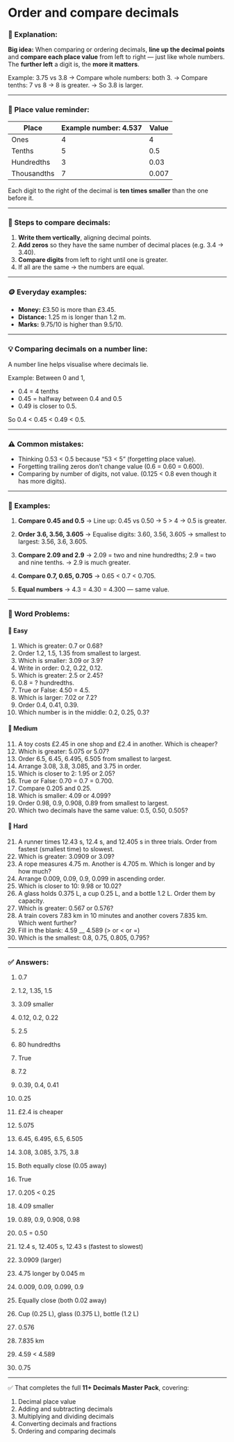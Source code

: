 # Order and compare decimals

### 📘 Explanation:

**Big idea:**
When comparing or ordering decimals, **line up the decimal points** and **compare each place value** from left to right — just like whole numbers.
The **further left** a digit is, the **more it matters**.

Example:
3.75 vs 3.8
→ Compare whole numbers: both 3.
→ Compare tenths: 7 vs 8 → 8 is greater.
→ So 3.8 is larger.

---

### 🧩 Place value reminder:

| Place       | Example number: 4.537 | Value |
| ----------- | --------------------- | ----- |
| Ones        | 4                     | 4     |
| Tenths      | 5                     | 0.5   |
| Hundredths  | 3                     | 0.03  |
| Thousandths | 7                     | 0.007 |

Each digit to the right of the decimal is **ten times smaller** than the one before it.

---

### 🧮 Steps to compare decimals:

1. **Write them vertically**, aligning decimal points.
2. **Add zeros** so they have the same number of decimal places (e.g. 3.4 → 3.40).
3. **Compare digits** from left to right until one is greater.
4. If all are the same → the numbers are equal.

---

### 🪙 Everyday examples:

* **Money:** £3.50 is more than £3.45.
* **Distance:** 1.25 m is longer than 1.2 m.
* **Marks:** 9.75/10 is higher than 9.5/10.

---

### 💡 Comparing decimals on a number line:

A number line helps visualise where decimals lie.

Example:
Between 0 and 1,

* 0.4 = 4 tenths
* 0.45 = halfway between 0.4 and 0.5
* 0.49 is closer to 0.5.

So 0.4 &lt; 0.45 &lt; 0.49 &lt; 0.5.

---

### ⚠️ Common mistakes:

* Thinking 0.53 &lt; 0.5 because “53 &lt; 5” (forgetting place value).
* Forgetting trailing zeros don’t change value (0.6 = 0.60 = 0.600).
* Comparing by number of digits, not value. (0.125 &lt; 0.8 even though it has more digits).

---

### 🧮 Examples:

1. **Compare 0.45 and 0.5**
   → Line up: 0.45 vs 0.50 → 5 > 4 → 0.5 is greater.

2. **Order 3.6, 3.56, 3.605**
   → Equalise digits: 3.60, 3.56, 3.605 → smallest to largest: 3.56, 3.6, 3.605.

3. **Compare 2.09 and 2.9**
   → 2.09 = two and nine hundredths; 2.9 = two and nine tenths.
   → 2.9 is much greater.

4. **Compare 0.7, 0.65, 0.705**
   → 0.65 &lt; 0.7 &lt; 0.705.

5. **Equal numbers**
   → 4.3 = 4.30 = 4.300 — same value.

---

### 🧩 Word Problems:

#### 🔹 Easy

1. Which is greater: 0.7 or 0.68?
2. Order 1.2, 1.5, 1.35 from smallest to largest.
3. Which is smaller: 3.09 or 3.9?
4. Write in order: 0.2, 0.22, 0.12.
5. Which is greater: 2.5 or 2.45?
6. 0.8 = ? hundredths.
7. True or False: 4.50 = 4.5.
8. Which is larger: 7.02 or 7.2?
9. Order 0.4, 0.41, 0.39.
10. Which number is in the middle: 0.2, 0.25, 0.3?

#### 🔸 Medium

11. A toy costs £2.45 in one shop and £2.4 in another. Which is cheaper?
12. Which is greater: 5.075 or 5.07?
13. Order 6.5, 6.45, 6.495, 6.505 from smallest to largest.
14. Arrange 3.08, 3.8, 3.085, and 3.75 in order.
15. Which is closer to 2: 1.95 or 2.05?
16. True or False: 0.70 = 0.7 = 0.700.
17. Compare 0.205 and 0.25.
18. Which is smaller: 4.09 or 4.099?
19. Order 0.98, 0.9, 0.908, 0.89 from smallest to largest.
20. Which two decimals have the same value: 0.5, 0.50, 0.505?

#### 🔺 Hard

21. A runner times 12.43 s, 12.4 s, and 12.405 s in three trials. Order from fastest (smallest time) to slowest.
22. Which is greater: 3.0909 or 3.09?
23. A rope measures 4.75 m. Another is 4.705 m. Which is longer and by how much?
24. Arrange 0.009, 0.09, 0.9, 0.099 in ascending order.
25. Which is closer to 10: 9.98 or 10.02?
26. A glass holds 0.375 L, a cup 0.25 L, and a bottle 1.2 L. Order them by capacity.
27. Which is greater: 0.567 or 0.576?
28. A train covers 7.83 km in 10 minutes and another covers 7.835 km. Which went further?
29. Fill in the blank: 4.59 __ 4.589 (&gt; or &lt; or =)
30. Which is the smallest: 0.8, 0.75, 0.805, 0.795?

---

### ✅ Answers:

1. 0.7

2. 1.2, 1.35, 1.5

3. 3.09 smaller

4. 0.12, 0.2, 0.22

5. 2.5

6. 80 hundredths

7. True

8. 7.2

9. 0.39, 0.4, 0.41

10. 0.25

11. £2.4 is cheaper

12. 5.075

13. 6.45, 6.495, 6.5, 6.505

14. 3.08, 3.085, 3.75, 3.8

15. Both equally close (0.05 away)

16. True

17. 0.205 &lt; 0.25

18. 4.09 smaller

19. 0.89, 0.9, 0.908, 0.98

20. 0.5 = 0.50

21. 12.4 s, 12.405 s, 12.43 s (fastest to slowest)

22. 3.0909 (larger)

23. 4.75 longer by 0.045 m

24. 0.009, 0.09, 0.099, 0.9

25. Equally close (both 0.02 away)

26. Cup (0.25 L), glass (0.375 L), bottle (1.2 L)

27. 0.576

28. 7.835 km

29. 4.59 &lt; 4.589

30. 0.75

---

✅ That completes the full **11+ Decimals Master Pack**, covering:

1. Decimal place value
2. Adding and subtracting decimals
3. Multiplying and dividing decimals
4. Converting decimals and fractions
5. Ordering and comparing decimals
